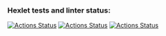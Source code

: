 ### Hexlet tests and linter status:
[![Actions Status](https://github.com/Vadim0802/frontend-project-lvl2/workflows/hexlet-check/badge.svg)](https://github.com/Vadim0802/frontend-project-lvl2/actions)
[![Actions Status](https://github.com/Vadim0802/frontend-project-lvl2/workflows/ESLint/badge.svg)](https://github.com/Vadim0802/frontend-project-lvl2/actions)
[![Actions Status](https://github.com/Vadim0802/frontend-project-lvl2/workflows/Tests/badge.svg)](https://github.com/Vadim0802/frontend-project-lvl2/actions)
